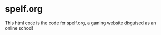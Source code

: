 # spelf.org

This html code is the code for spelf.org, a gaming website disguised as an online school!
